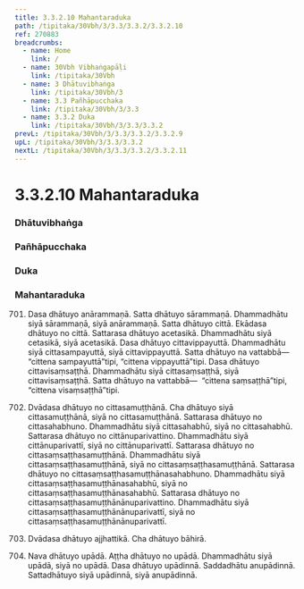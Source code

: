 ```yaml
---
title: 3.3.2.10 Mahantaraduka
path: /tipitaka/30Vbh/3/3.3/3.3.2/3.3.2.10
ref: 270883
breadcrumbs:
  - name: Home
    link: /
  - name: 30Vbh Vibhaṅgapāḷi
    link: /tipitaka/30Vbh
  - name: 3 Dhātuvibhaṅga
    link: /tipitaka/30Vbh/3
  - name: 3.3 Pañhāpucchaka
    link: /tipitaka/30Vbh/3/3.3
  - name: 3.3.2 Duka
    link: /tipitaka/30Vbh/3/3.3/3.3.2
prevL: /tipitaka/30Vbh/3/3.3/3.3.2/3.3.2.9
upL: /tipitaka/30Vbh/3/3.3/3.3.2
nextL: /tipitaka/30Vbh/3/3.3/3.3.2/3.3.2.11
---
```


# 3.3.2.10 Mahantaraduka

### Dhātuvibhaṅga

### Pañhāpucchaka

### Duka

### Mahantaraduka

701. Dasa dhātuyo anārammaṇā. Satta dhātuyo sārammaṇā. Dhammadhātu siyā sārammaṇā, siyā anārammaṇā. Satta dhātuyo cittā. Ekādasa dhātuyo no cittā. Sattarasa dhātuyo acetasikā. Dhammadhātu siyā cetasikā, siyā acetasikā. Dasa dhātuyo cittavippayuttā. Dhammadhātu siyā cittasampayuttā, siyā cittavippayuttā. Satta dhātuyo na vattabbā—  “cittena sampayuttā”tipi, “cittena vippayuttā”tipi. Dasa dhātuyo cittavisaṃsaṭṭhā. Dhammadhātu siyā cittasaṃsaṭṭhā, siyā cittavisaṃsaṭṭhā. Satta dhātuyo na vattabbā—  “cittena saṃsaṭṭhā”tipi, “cittena visaṃsaṭṭhā”tipi.

702. Dvādasa dhātuyo no cittasamuṭṭhānā. Cha dhātuyo siyā cittasamuṭṭhānā, siyā no cittasamuṭṭhānā. Sattarasa dhātuyo no cittasahabhuno. Dhammadhātu siyā cittasahabhū, siyā no cittasahabhū. Sattarasa dhātuyo no cittānuparivattino. Dhammadhātu siyā cittānuparivattī, siyā no cittānuparivattī. Sattarasa dhātuyo no cittasaṃsaṭṭhasamuṭṭhānā. Dhammadhātu siyā cittasaṃsaṭṭhasamuṭṭhānā, siyā no cittasaṃsaṭṭhasamuṭṭhānā. Sattarasa dhātuyo no cittasaṃsaṭṭhasamuṭṭhānasahabhuno. Dhammadhātu siyā cittasaṃsaṭṭhasamuṭṭhānasahabhū, siyā no cittasaṃsaṭṭhasamuṭṭhānasahabhū. Sattarasa dhātuyo no cittasaṃsaṭṭhasamuṭṭhānānuparivattino. Dhammadhātu siyā cittasaṃsaṭṭhasamuṭṭhānānuparivattī, siyā no cittasaṃsaṭṭhasamuṭṭhānānuparivattī.

703. Dvādasa dhātuyo ajjhattikā. Cha dhātuyo bāhirā.

704. Nava dhātuyo upādā. Aṭṭha dhātuyo no upādā. Dhammadhātu siyā upādā, siyā no upādā. Dasa dhātuyo upādinnā. Saddadhātu anupādinnā. Sattadhātuyo siyā upādinnā, siyā anupādinnā.


